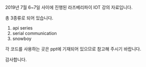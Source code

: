 2019년 7월 6~7일 사이에 진행된 라즈베리파이 IOT 강의 자료입니다.

총 3종류로 되어 있습니다.

1. api series
2. serial communication
3. snowboy

각 코드를 사용하는 곳은 ppt에 기재되어 있으므로 참고해 주시기 바랍니다.

감사합니다.